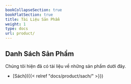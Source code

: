 ```yaml
---
bookCollapseSection: true
bookFlatSection: true
title: Tài Liệu Sản Phẩm
weight: 1
type: docs
url: product/
---
```


## Danh Sách Sản Phẩm

Chúng tôi hiện đã có tài liệu về những sản phẩm dưới đây.

- [Sách]({{< relref "docs/product/sach/" >}})


